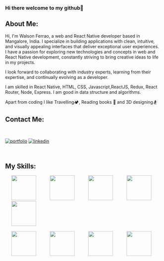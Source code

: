### Hi there  welcome to my github👋

<h2>About Me:</h2>

<p >
 Hi, I'm Walson Ferrao, a web and React Native developer based in Mangalore, India. I specialize in building applications with clean, intuitive, and visually appealing interfaces that deliver exceptional user experiences. I have a passion for exploring new technologies and concepts in web and React Native development, constantly striving to bring creative ideas to life in my projects.

I look forward to collaborating with industry experts, learning from their expertise, and continually evolving as a developer.
</p>
<p>
I am skilled in React Native, HTML, CSS, Javascript,ReactJS, Redux, React Router, Node, Express. I am good in data structure and algorithms.
</p>
<p>Apart from coding I like Travelling🏕️, Reading books 📕 and 3D designing🏂</p>


<h2>Contact Me:</h2>

<br/>


[![portfolio](https://img.shields.io/badge/my_portfolio-000?style=for-the-badge&logo=ko-fi&logoColor=white)](https://67500803865d2e0ae4505c36--sprightly-sunburst-1945d8.netlify.app/)
[![linkedin](https://img.shields.io/badge/linkedin-0A66C2?style=for-the-badge&logo=linkedin&logoColor=white)](https://www.linkedin.com/in/walson-ferrao-77ba76230/)

<br/>



<h2>My Skills:</h2>

<div class="aaaa">
   <img src=" https://img.icons8.com/?size=100&id=58811&format=png&color=000000" width="80" height="80" hspace="20"/>
  <img src="https://img.icons8.com/ios-filled/250/000000/html-5--v1.png" width="80" height="80" hspace="20"/>
	
<img src="https://img.icons8.com/ios-filled/250/000000/css3.png" width="80" height="80" hspace="20"/>
  <img src="https://img.icons8.com/color/240/000000/javascript--v1.png" width="80" height="80" hspace="20"/> 
 
  <img src="https://img.icons8.com/ios-filled/250/000000/react-native.png" width="80" height="80" hspace="20"/>
	<br/>
  <br/>
  <img src="https://img.icons8.com/ios-filled/250/000000/redux.png" width="80" height="80" hspace="20"/>
  
  <img src="https://img.icons8.com/color/240/000000/nodejs.png" width="80" height="80" hspace="20"/>
  <img src="https://img.icons8.com/color/240/000000/mongodb.png" width="80" height="80" hspace="20"/>
 <img src="https://img.icons8.com/color/240/000000/express.png" width="80" height="80" hspace="20"/>

  
  
  
  <div/>


	
	














